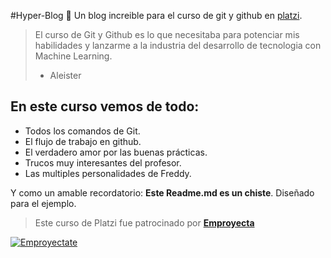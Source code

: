 #Hyper-Blog 🖤
Un blog increible para el curso de git y github en [platzi](http://platzi.com "platzi").
> El curso de Git y Github es lo que necesitaba para potenciar mis habilidades y lanzarme a la industria del desarrollo de tecnologia con Machine Learning.
> - Aleister

##  En este curso vemos de todo:
* Todos los comandos de Git.
* El flujo de trabajo en github.
* El verdadero amor por las buenas prácticas.
* Trucos muy interesantes del profesor.
* Las multiples personalidades de Freddy.

Y como un amable recordatorio: **Este Readme.md es un chiste**. Diseñado para el ejemplo.
>Este curso de Platzi fue patrocinado por [**Emproyecta**](http://emproyecta.org "Emproyecta")

[![Emproyectate](https://image.winudf.com/v2/image1/Y29tLm1lZXBsYWIuZW1wcm95ZWN0YV9pY29uXzE1NzU2NzQwOTFfMDYy/icon.png?w=170&fakeurl=1 "Emproyectate")](http://emproyecta.org "Emproyectate")